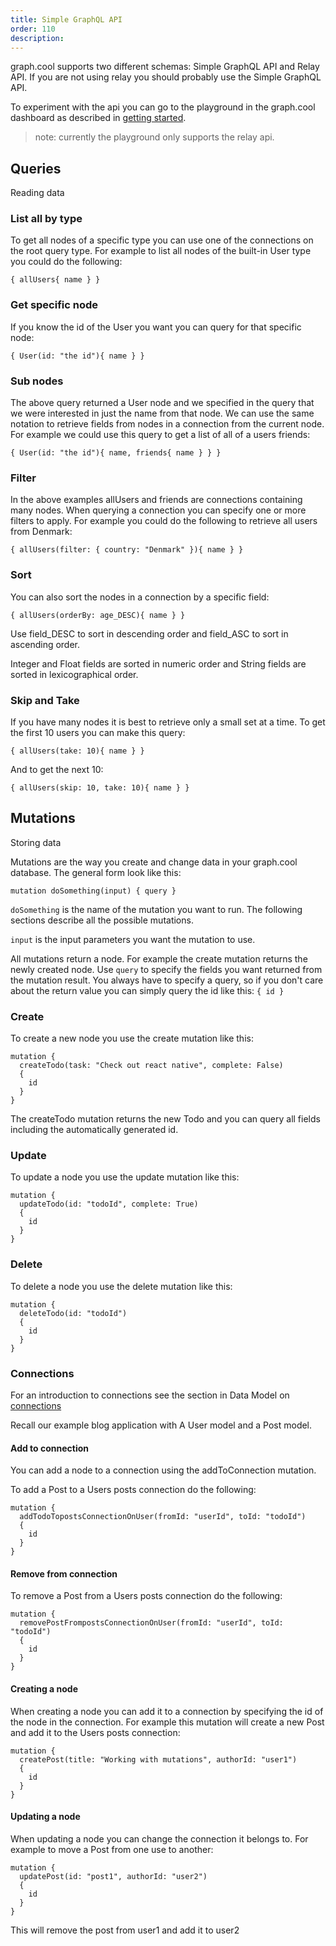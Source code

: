 ```yaml
---
title: Simple GraphQL API
order: 110
description: 
---
```


graph.cool supports two different schemas: Simple GraphQL API and Relay API. If you are not using relay you should probably use the Simple GraphQL API.

To experiment with the api you can go to the playground in the graph.cool dashboard as described in [getting started](getting-started.html#Overview).

> note: currently the playground only supports the relay api.

## Queries

Reading data

### List all by type

To get all nodes of a specific type you can use one of the connections on the root query type. For example to list all nodes of the built-in User type you could do the following:

```
{ allUsers{ name } }
```

### Get specific node

If you know the id of the User you want you can query for that specific node:

```
{ User(id: "the id"){ name } }
```

### Sub nodes

The above query returned a User node and we specified in the query that we were interested in just the name from that node. We can use the same notation to retrieve fields from nodes in a connection from the current node. For example we could use this query to get a list of all of a users friends:

```
{ User(id: "the id"){ name, friends{ name } } }
```

### Filter

In the above examples allUsers and friends are connections containing many nodes. When querying a connection you can specify one or more filters to apply. For example you could do the following to retrieve all users from Denmark:

```
{ allUsers(filter: { country: "Denmark" }){ name } }
```

### Sort

You can also sort the nodes in a connection by a specific field:

```
{ allUsers(orderBy: age_DESC){ name } }
```

Use field\_DESC to sort in descending order and field\_ASC to sort in ascending order.

Integer and Float fields are sorted in numeric order and String fields are sorted in lexicographical order.

### Skip and Take

If you have many nodes it is best to retrieve only a small set at a time. To get the first 10 users you can make this query:

```
{ allUsers(take: 10){ name } }
```
 
And to get the next 10:

```
{ allUsers(skip: 10, take: 10){ name } }
```

## Mutations

Storing data

Mutations are the way you create and change data in your graph.cool database. The general form look like this:

```
mutation doSomething(input) { query }
```
 
`doSomething` is the name of the mutation you want to run. The following sections describe all the possible mutations.

`input` is the input parameters you want the mutation to use.

All mutations return a node. For example the create mutation returns the newly created node. Use `query` to specify the fields you want returned from the mutation result. You always have to specify a query, so if you don't care about the return value you can simply query the id like this: `{ id }`

### Create

To create a new node you use the create mutation like this:

```
mutation { 
  createTodo(task: "Check out react native", complete: False)
  {
    id
  }
}
```

The createTodo mutation returns the new Todo and you can query all fields including the automatically generated id.

### Update

To update a node you use the update mutation like this:

```
mutation { 
  updateTodo(id: "todoId", complete: True)
  {
    id
  }
}
```

### Delete

To delete a node you use the delete mutation like this:

```
mutation { 
  deleteTodo(id: "todoId")
  {
    id
  }
}
```

### Connections

For an introduction to connections see the section in Data Model on [connections](data-model.html#Connections)

Recall our example blog application with A User model and a Post model.

#### Add to connection

You can add a node to a connection using the addToConnection mutation.

To add a Post to a Users posts connection do the following:

```
mutation {
  addTodoTopostsConnectionOnUser(fromId: "userId", toId: "todoId")
  {
    id
  }
}
```

#### Remove from connection

To remove a Post from a Users posts connection do the following:

```
mutation {
  removePostFrompostsConnectionOnUser(fromId: "userId", toId: "todoId")
  {
    id
  }
}
```

#### Creating a node

When creating a node you can add it to a connection by specifying the id of the node in the connection. For example this mutation will create a new Post and add it to the Users posts connection:

```
mutation {
  createPost(title: "Working with mutations", authorId: "user1")
  {
    id
  }
}
```

#### Updating a node

When updating a node you can change the connection it belongs to. For example to move a Post from one use to another:

```
mutation {
  updatePost(id: "post1", authorId: "user2")
  {
    id
  }
}
```

This will remove the post from user1 and add it to user2
